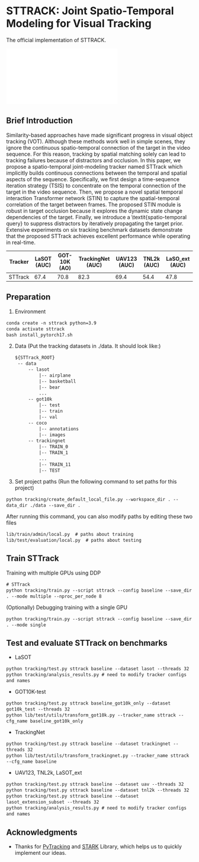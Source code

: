 # STTRACK: Joint Spatio-Temporal Modeling for Visual Tracking
The official implementation of STTRACK.

![STARK_Framework](tracking/framework.pdf)

## Brief Introduction

Similarity-based approaches have made significant progress in visual object tracking (VOT). Although these methods work well in simple scenes, they ignore the continuous spatio-temporal connection of the target in the video sequence. For this reason, tracking by spatial matching solely can lead to tracking failures because of distractors and occlusion. In this paper, we propose a spatio-temporal joint-modeling tracker named STTrack which implicitly builds continuous connections between the temporal and spatial aspects of the sequence. Specifically, we first design a time-sequence iteration strategy (TSIS) to concentrate on the temporal connection of the target in the video sequence. Then, we propose a novel spatial temporal interaction Transformer network (STIN) to capture the spatial-temporal correlation of the target between frames. The proposed STIN module is robust in target occlusion because it explores the dynamic state change dependencies of the target. Finally, we introduce a \textit{spatio-temporal query} to suppress distractors by iteratively propagating the target prior. Extensive experiments on six tracking benchmark datasets demonstrate that the proposed STTrack achieves excellent performance while operating in real-time.

| Tracker | LaSOT (AUC)| GOT-10K (AO)| TrackingNet (AUC)| UAV123 (AUC)| TNL2k (AUC)| LaSO_ext (AUC)|
|---|---|---|---|---|---|---|
|STTrack|67.4|70.8|82.3|69.4|54.4|47.8|

## Preparation
1. Environment
```
conda create -n sttrack python=3.9
conda activate sttrack
bash install_pytorch17.sh
```
2. Data
   (Put the tracking datasets in ./data. It should look like:)
   ```
   ${STTrack_ROOT}
    -- data
        -- lasot
            |-- airplane
            |-- basketball
            |-- bear
            ...
        -- got10k
            |-- test
            |-- train
            |-- val
        -- coco
            |-- annotations
            |-- images
        -- trackingnet
            |-- TRAIN_0
            |-- TRAIN_1
            ...
            |-- TRAIN_11
            |-- TEST
   ```
3. Set project paths
   (Run the following command to set paths for this project)
```
python tracking/create_default_local_file.py --workspace_dir . --data_dir ./data --save_dir .
```
  After running this command, you can also modify paths by editing these two files
```
lib/train/admin/local.py  # paths about training
lib/test/evaluation/local.py  # paths about testing
```

## Train STTrack
Training with multiple GPUs using DDP
```
# STTrack
python tracking/train.py --script sttrack --config baseline --save_dir . --mode multiple --nproc_per_node 8
```
(Optionally) Debugging training with a single GPU
```
python tracking/train.py --script sttrack --config baseline --save_dir . --mode single
```
## Test and evaluate STTrack on benchmarks

- LaSOT
```
python tracking/test.py sttrack baseline --dataset lasot --threads 32
python tracking/analysis_results.py # need to modify tracker configs and names
```
- GOT10K-test
```
python tracking/test.py sttrack baseline_got10k_only --dataset got10k_test --threads 32
python lib/test/utils/transform_got10k.py --tracker_name sttrack --cfg_name baseline_got10k_only
```
- TrackingNet
```
python tracking/test.py sttrack baseline --dataset trackingnet --threads 32
python lib/test/utils/transform_trackingnet.py --tracker_name sttrack --cfg_name baseline
```
- UAV123, TNL2k, LaSOT_ext
```
python tracking/test.py sttrack baseline --dataset uav --threads 32
python tracking/test.py sttrack baseline --dataset tnl2k --threads 32
python tracking/test.py sttrack baseline --dataset lasot_extension_subset --threads 32
python tracking/analysis_results.py # need to modify tracker configs and names
```

## Acknowledgments
* Thanks for [PyTracking](https://github.com/visionml/pytracking) and [STARK](https://github.com/researchmm/Stark) Library, which helps us to quickly implement our ideas.
